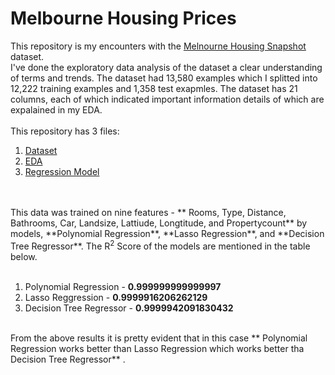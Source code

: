 # Melbourne Housing Prices
This repository is my encounters with the [Melnourne Housing Snapshot](https://www.kaggle.com/dansbecker/melbourne-housing-snapshot) dataset.<br>
I've done the exploratory data analysis of the dataset a clear understanding of terms and trends. The dataset had 13,580 examples which I splitted into 12,222 training examples and 1,358 test exapmles. The dataset has 21 columns, each of which indicated important information details of which are expalained in my EDA.<br>
<br>
This repository has 3 files:<br>
1. [Dataset](https://github.com/dochimekashiariri/Melbourne-Housing-Prices/blob/master/melb_data.csv)
2. [EDA](https://github.com/dochimekashiariri/Melbourne-Housing-Prices/blob/master/EDA.ipynb)
3. [Regression Model](https://github.com/dochimekashiariri/Melbourne-Housing-Prices/blob/master/Model.ipynb)
<br>
<br>
This data was trained on nine features - ** Rooms, Type, Distance, Bathrooms, Car, Landsize, Lattiude, Longtitude, and Propertycount** by models, **Polynomial Regression**, **Lasso Regression**, and **Decision Tree Regressor**. The R<sup>2</sup> Score of the models are mentioned in the table below.<br><br>

1. Polynomial Regression -  **0.999999999999997**    
2. Lasso Reggression - **0.9999916206262129** 
3. Decision Tree Regressor - **0.9999942091830432**   
<br>
From the above results it is pretty evident that in this case ** Polynomial Regression works better than Lasso Regression which works better tha Decision Tree Regressor** .<br> 